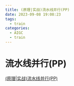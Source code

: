 ```yaml
---
title: (原理|实战)流水线并行(PP)
date: 2023-09-08 19:08:23
tags:
  - train
categories:
  - AIGC  
  - train
---
```


<p></p>
<!-- more -->


# 流水线并行(PP)
[(原理|实战)流水线并行(PP)](https://candied-skunk-1ca.notion.site/PP-f528f9a456184d1db006808039c0d2ee?pvs=4)